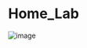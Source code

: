 # Home_Lab
![image](https://github.com/user-attachments/assets/9ddf6718-d688-4b26-a3f9-f78761271397)
